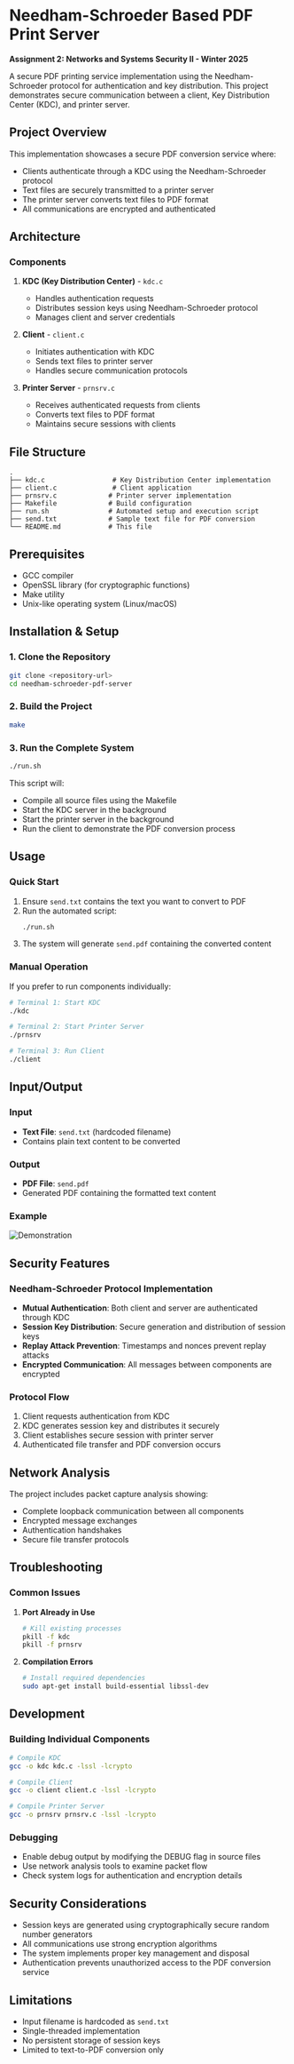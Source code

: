# Needham-Schroeder Based PDF Print Server

**Assignment 2: Networks and Systems Security II - Winter 2025**

A secure PDF printing service implementation using the Needham-Schroeder protocol for authentication and key distribution. This project demonstrates secure communication between a client, Key Distribution Center (KDC), and printer server.

## Project Overview

This implementation showcases a secure PDF conversion service where:
- Clients authenticate through a KDC using the Needham-Schroeder protocol
- Text files are securely transmitted to a printer server
- The printer server converts text files to PDF format
- All communications are encrypted and authenticated

## Architecture

### Components

1. **KDC (Key Distribution Center)** - `kdc.c`
   - Handles authentication requests
   - Distributes session keys using Needham-Schroeder protocol
   - Manages client and server credentials

2. **Client** - `client.c`
   - Initiates authentication with KDC
   - Sends text files to printer server
   - Handles secure communication protocols

3. **Printer Server** - `prnsrv.c`
   - Receives authenticated requests from clients
   - Converts text files to PDF format
   - Maintains secure sessions with clients

## File Structure

```
.
├── kdc.c                 # Key Distribution Center implementation
├── client.c              # Client application
├── prnsrv.c             # Printer server implementation
├── Makefile             # Build configuration
├── run.sh               # Automated setup and execution script
├── send.txt             # Sample text file for PDF conversion
└── README.md            # This file
```

## Prerequisites

- GCC compiler
- OpenSSL library (for cryptographic functions)
- Make utility
- Unix-like operating system (Linux/macOS)

## Installation & Setup

### 1. Clone the Repository

```bash
git clone <repository-url>
cd needham-schroeder-pdf-server
```

### 2. Build the Project

```bash
make
```

### 3. Run the Complete System

```bash
./run.sh
```

This script will:
- Compile all source files using the Makefile
- Start the KDC server in the background
- Start the printer server in the background
- Run the client to demonstrate the PDF conversion process

## Usage

### Quick Start

1. Ensure `send.txt` contains the text you want to convert to PDF
2. Run the automated script:
   ```bash
   ./run.sh
   ```
3. The system will generate `send.pdf` containing the converted content

### Manual Operation

If you prefer to run components individually:

```bash
# Terminal 1: Start KDC
./kdc

# Terminal 2: Start Printer Server
./prnsrv

# Terminal 3: Run Client
./client
```

## Input/Output

### Input
- **Text File**: `send.txt` (hardcoded filename)
- Contains plain text content to be converted

### Output
- **PDF File**: `send.pdf`
- Generated PDF containing the formatted text content

### Example
![Demonstration](example.png)

## Security Features

### Needham-Schroeder Protocol Implementation
- **Mutual Authentication**: Both client and server are authenticated through KDC
- **Session Key Distribution**: Secure generation and distribution of session keys
- **Replay Attack Prevention**: Timestamps and nonces prevent replay attacks
- **Encrypted Communication**: All messages between components are encrypted

### Protocol Flow
1. Client requests authentication from KDC
2. KDC generates session key and distributes it securely
3. Client establishes secure session with printer server
4. Authenticated file transfer and PDF conversion occurs

## Network Analysis

The project includes packet capture analysis showing:
- Complete loopback communication between all components
- Encrypted message exchanges
- Authentication handshakes
- Secure file transfer protocols

## Troubleshooting

### Common Issues

1. **Port Already in Use**
   ```bash
   # Kill existing processes
   pkill -f kdc
   pkill -f prnsrv
   ```

2. **Compilation Errors**
   ```bash
   # Install required dependencies
   sudo apt-get install build-essential libssl-dev
   ```

## Development

### Building Individual Components

```bash
# Compile KDC
gcc -o kdc kdc.c -lssl -lcrypto

# Compile Client
gcc -o client client.c -lssl -lcrypto

# Compile Printer Server
gcc -o prnsrv prnsrv.c -lssl -lcrypto
```

### Debugging

- Enable debug output by modifying the DEBUG flag in source files
- Use network analysis tools to examine packet flow
- Check system logs for authentication and encryption details

## Security Considerations

- Session keys are generated using cryptographically secure random number generators
- All communications use strong encryption algorithms
- The system implements proper key management and disposal
- Authentication prevents unauthorized access to the PDF conversion service

## Limitations

- Input filename is hardcoded as `send.txt`
- Single-threaded implementation
- No persistent storage of session keys
- Limited to text-to-PDF conversion only
